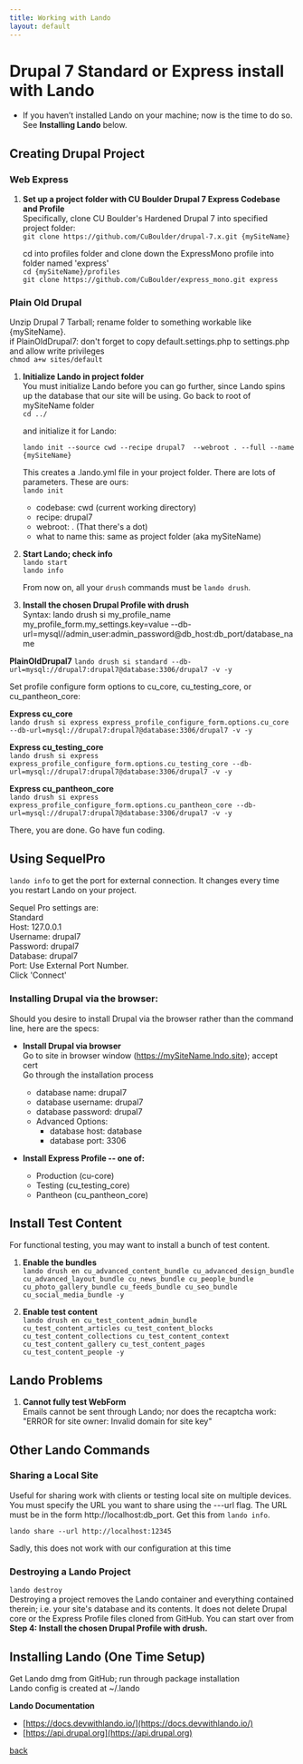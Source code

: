 ```yaml
---
title: Working with Lando
layout: default
---
```


# Drupal 7 Standard or Express install with Lando

* If you haven’t installed Lando on your machine; now is the time to do so. See **Installing Lando** below.

## Creating Drupal Project

### Web Express

1. **Set up a project folder with CU Boulder Drupal 7 Express Codebase and Profile** <br />
   Specifically, clone CU Boulder's Hardened Drupal 7 into specified project folder:<br />
   `git clone https://github.com/CuBoulder/drupal-7.x.git {mySiteName}`

   cd into profiles folder and clone down the ExpressMono profile into folder named 'express'<br />
   `cd {mySiteName}/profiles` <br />
   `git clone https://github.com/CuBoulder/express_mono.git express`

### Plain Old Drupal
   Unzip Drupal 7 Tarball; rename folder to something workable like {mySiteName}. <br />
   if PlainOldDrupal7: don't forget to copy default.settings.php to settings.php and allow write privileges <br />
   `chmod a+w sites/default`

1. **Initialize Lando in project folder**<br />
   You must initialize Lando before you can go further, since Lando spins up the database that our site will be using. Go back to root of mySiteName folder <br />
   `cd ../`

   and initialize it for Lando:

   `lando init --source cwd --recipe drupal7  --webroot . --full --name {mySiteName}`

   This creates a .lando.yml file in your project folder. There are lots of parameters. These are ours: <br />
   `lando init`
   * codebase: cwd (current working directory)
   * recipe: drupal7
   * webroot: . (That there's a dot)
   * what to name this: same as project folder (aka mySiteName)

1. **Start Lando; check info**  <br />
   `lando start`  <br />
   `lando info`

   From now on, all your `drush` commands must be `lando drush`.

1. **Install the chosen Drupal Profile with drush** <br />
   Syntax: lando drush si my_profile_name my_profile_form.my_settings.key=value --db-url=mysql//admin_user:admin_password@db_host:db_port/database_name

  **PlainOldDrupal7**
  `lando drush si standard --db-url=mysql://drupal7:drupal7@database:3306/drupal7 -v -y`

   Set profile configure form options to cu_core, cu_testing_core, or cu_pantheon_core:

   **Express cu_core** <br />
     `lando drush si express express_profile_configure_form.options.cu_core --db-url=mysql://drupal7:drupal7@database:3306/drupal7 -v -y`

   **Express cu_testing_core** <br />
     `lando drush si express express_profile_configure_form.options.cu_testing_core --db-url=mysql://drupal7:drupal7@database:3306/drupal7 -v -y`

   **Express cu_pantheon_core** <br />
     `lando drush si express express_profile_configure_form.options.cu_pantheon_core --db-url=mysql://drupal7:drupal7@database:3306/drupal7 -v -y`

There, you are done. Go have fun coding.

## Using SequelPro

`lando info` to get the port for external connection. It changes every time you restart Lando on your project.

Sequel Pro settings are: <br />
Standard <br />
Host: 127.0.0.1<br />
Username: drupal7 <br />
Password: drupal7 <br />
Database: drupal7 <br />
Port: Use External Port Number.  <br />
Click 'Connect'



### Installing Drupal via the browser:

Should you desire to install Drupal via the browser rather than the command line, here are the specs:

* **Install Drupal via browser** <br />
  Go to site in browser window (https://mySiteName.lndo.site); accept cert <br />
  Go through the installation process
   * database name: drupal7
   * database username: drupal7
   * database password: drupal7
   * Advanced Options:
     * database host: database
     * database port: 3306

* **Install Express Profile -- one of:**
  * Production (cu-core)
  * Testing (cu_testing_core)
  * Pantheon (cu_pantheon_core)

## Install Test Content  

For functional testing, you may want to install a bunch of test content.

1. **Enable the bundles** <br />
   `lando drush en cu_advanced_content_bundle cu_advanced_design_bundle cu_advanced_layout_bundle cu_news_bundle cu_people_bundle cu_photo_gallery_bundle cu_feeds_bundle cu_seo_bundle cu_social_media_bundle -y`

1. **Enable test content** <br />
   `lando drush en cu_test_content_admin_bundle cu_test_content_articles cu_test_content_blocks cu_test_content_collections cu_test_content_context cu_test_content_gallery cu_test_content_pages cu_test_content_people -y`

## Lando Problems

1. **Cannot fully test WebForm** <br />
   Emails cannot be sent through Lando; nor does the recaptcha work: "ERROR for site owner:
Invalid domain for site key"

## Other Lando Commands

### Sharing a Local Site
Useful for sharing work with clients or testing local site on multiple devices. You must specify the URL you want to share using the ---url flag. The URL must be in the form http://localhost:db_port. Get this from `lando info`.

`lando share --url http://localhost:12345`

Sadly, this does not work with our configuration at this time

### Destroying a Lando Project
`lando destroy` <br />
Destroying a project removes the Lando container and everything contained therein; i.e. your site's database and its contents. It does not delete Drupal core or the Express Profile files cloned from GitHub. You can start over from **Step 4: Install the chosen Drupal Profile with drush.**

## Installing Lando (One Time Setup)

Get Lando dmg from GitHub; run through package installation <br />
Lando config is created at ~/.lando

**Lando Documentation** <br />
* [https://docs.devwithlando.io/](https://docs.devwithlando.io/)
* [https://api.drupal.org](https://api.drupal.org)


[back](./)
